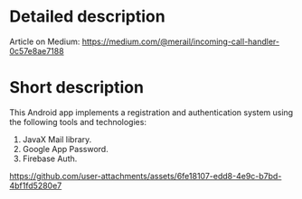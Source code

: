 # Detailed description

Article on Medium: https://medium.com/@merail/incoming-call-handler-0c57e8ae7188

# Short description

This Android app implements a registration and authentication system using the following tools and technologies:
1. JavaX Mail library.
2. Google App Password.
3. Firebase Auth.


https://github.com/user-attachments/assets/6fe18107-edd8-4e9c-b7bd-4bf1fd5280e7

